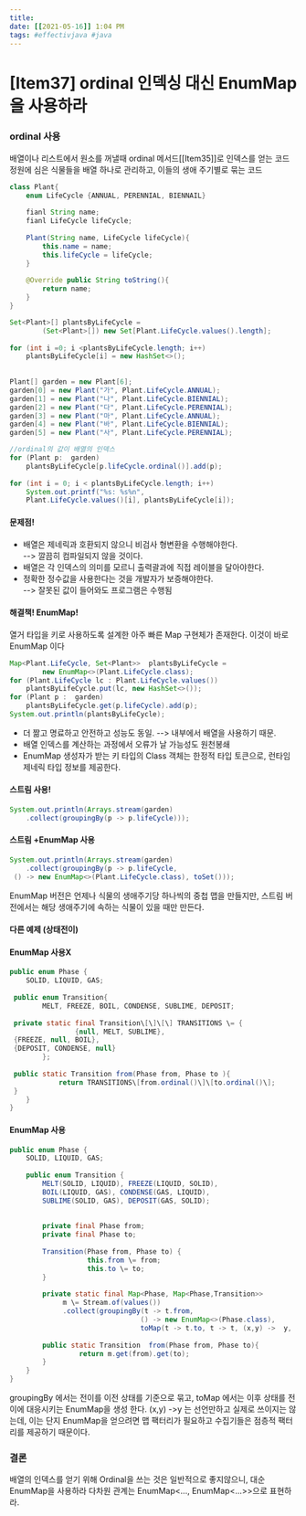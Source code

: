 ```yaml
---
title:  
date: [[2021-05-16]] 1:04 PM 
tags: #effectivjava #java
---
```

# [Item37] ordinal 인덱싱 대신 EnumMap을 사용하라

### ordinal 사용 
배열이나 리스트에서 원소를 꺼낼때 ordinal 메서드[[Item35]]로 인덱스를 얻는 코드
정원에 심은 식물들을 배열 하나로 관리하고, 이들의 생애 주기별로 묶는 코드
```java
class Plant{
	enum LifeCycle {ANNUAL, PERENNIAL, BIENNAIL}
	
	fianl String name;
	fianl LifeCycle lifeCycle;
	
	Plant(String name, LifeCycle lifeCycle){
		this.name = name;
		this.lifeCycle = lifeCycle;
	}
	
	@Override public String toString(){
		return name;
	}
}

```

```java
Set<Plant>[] plantsByLifeCycle =  
        (Set<Plant>[]) new Set[Plant.LifeCycle.values().length];  
  
for (int i =0; i <plantsByLifeCycle.length; i++)  
    plantsByLifeCycle[i] = new HashSet<>();  
  
  
Plant[] garden = new Plant[6];  
garden[0] = new Plant("가", Plant.LifeCycle.ANNUAL);  
garden[1] = new Plant("나", Plant.LifeCycle.BIENNIAL);  
garden[2] = new Plant("다", Plant.LifeCycle.PERENNIAL);  
garden[3] = new Plant("마", Plant.LifeCycle.ANNUAL);  
garden[4] = new Plant("바", Plant.LifeCycle.BIENNIAL);  
garden[5] = new Plant("사", Plant.LifeCycle.PERENNIAL);  

//ordinal의 값이 배열의 인덱스
for (Plant p:  garden)  
    plantsByLifeCycle[p.lifeCycle.ordinal()].add(p);  
  
for (int i = 0; i < plantsByLifeCycle.length; i++)  
    System.out.printf("%s: %s%n",
	Plant.LifeCycle.values()[i], plantsByLifeCycle[i]);
```

#### 문제점!
- 배열은 제네릭과 호환되지 않으니 비검사 형변환을 수행해야한다.     
      --> 깔끔히 컴파일되지 않을 것이다. 
- 배열은 각 인덱스의 의미를 모르니 출력괄과에 직접 레이블을 달아야한다. 
- 정확한 정수값을 사용한다는 것을 개발자가 보증해야한다.    
      --> 잘못된 값이 들어와도 프로그램은 수행됨 
#### 해결책! EnumMap!
열거 타입을 키로 사용하도록 설계한 아주 빠른 Map 구현체가 존재한다. 이것이 바로 EnumMap 이다

```java
Map<Plant.LifeCycle, Set<Plant>>  plantsByLifeCycle =  
        new EnumMap<>(Plant.LifeCycle.class);  
for (Plant.LifeCycle lc : Plant.LifeCycle.values())  
    plantsByLifeCycle.put(lc, new HashSet<>());  
for (Plant p :  garden)  
    plantsByLifeCycle.get(p.lifeCycle).add(p);  
System.out.println(plantsByLifeCycle);
```
- 더 짦고 명료하고 안전하고 성능도 동일.
	--> 내부에서 배열을 사용하기 때문. 
- 배열 인덱스를 계산하는 과정에서 오류가 날 가능성도 원천봉쇄
- EnumMap 생성자가 받는 키 타입의 Class 객체는 한정적 타입 토큰으로, 런타임 제네릭 타입 정보를 제공한다. 
#### 스트림 사용!
```java
System.out.println(Arrays.stream(garden)  
    .collect(groupingBy(p -> p.lifeCycle)));
```
#### 스트림 +EnumMap 사용
```java
System.out.println(Arrays.stream(garden)  
    .collect(groupingBy(p -> p.lifeCycle,  
 () -> new EnumMap<>(Plant.LifeCycle.class), toSet()));

```

EnumMap 버전은 언제나 식물의 생애주기당 하나씩의 중첩 맵을 만들지만, 스트림 버전에서는 해당 생애주기에 속하는 식물이 있을 때만 만든다. 

#### 다른 예제 (상태전이)
####  EnumMap 사용X
```java
public enum Phase {  
    SOLID, LIQUID, GAS;  
  
 public enum Transition{  
        MELT, FREEZE, BOIL, CONDENSE, SUBLIME, DEPOSIT;  
  
 private static final Transition\[\]\[\] TRANSITIONS \= {  
                {null, MELT, SUBLIME},  
 {FREEZE, null, BOIL},  
 {DEPOSIT, CONDENSE, null}  
        };  
  
 public static Transition from(Phase from, Phase to ){  
            return TRANSITIONS\[from.ordinal()\]\[to.ordinal()\];  
 }  
    }  
}
```
#### EnumMap 사용
```java
public enum Phase {  
    SOLID, LIQUID, GAS;  
  
 	public enum Transition {  
    	MELT(SOLID, LIQUID), FREEZE(LIQUID, SOLID),  
 		BOIL(LIQUID, GAS), CONDENSE(GAS, LIQUID),  
 		SUBLIME(SOLID, GAS), DEPOSIT(GAS, SOLID);  
  
  
 		private final Phase from;  
 		private final Phase to;  
  
 		Transition(Phase from, Phase to) {  
         		   this.from \= from;  
 				   this.to \= to;  
 		}  
  
        private static final Map<Phase, Map<Phase,Transition>>  
             m \= Stream.of(values())
			 .collect(groupingBy(t -> t.from, 
			 					() -> new EnumMap<>(Phase.class),  
 								toMap(t -> t.to, t -> t, (x,y) ->  y, () -> new EnumMap<>(Phase.class))));  
  
 		public static Transition  from(Phase from, Phase to){  
           		 return m.get(from).get(to);  
 		}  
    }  
}

```
groupingBy 에서는 전이를 이전 상태를 기준으로 묶고,
toMap 에서는 이후 상태를 전이에 대응시키는 EnumMap을 생성 한다. 
(x,y) ->y 는 선언만하고 실제로 쓰이지는 않는데, 이는 단지 EnumMap을 얻으려면 맵 팩터리가 필요하고 수집기들은 점층적 팩터리를 제공하기 때문이다.

### 결론 
배열의 인덱스를 얻기 위해 Ordinal을 쓰는 것은 일반적으로 좋지않으니, 대순EnumMap을 사용하라 
다차원 관계는 EnumMap<..., EnumMap<...>>으로 표현하라.
